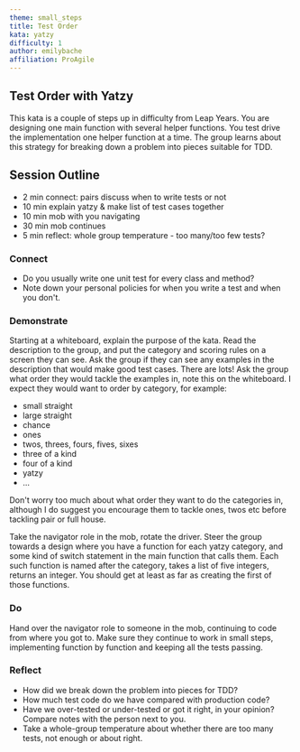 ```yaml
---
theme: small_steps
title: Test Order
kata: yatzy
difficulty: 1
author: emilybache
affiliation: ProAgile
---
```


Test Order with Yatzy
------------------------

This kata is a couple of steps up in difficulty from Leap Years. You are designing one main function with several helper functions. You test drive the implementation one helper function at a time. The group learns about this strategy for breaking down a problem into pieces suitable for TDD.

## Session Outline

* 2 min connect: pairs discuss when to write tests or not  
* 10 min explain yatzy & make list of test cases together  
* 10 min mob with you navigating  
* 30 min mob continues 
* 5 min reflect: whole group temperature - too many/too few tests?  

### Connect
- Do you usually write one unit test for every class and method? 
- Note down your personal policies for when you write a test and when you don't.
 
### Demonstrate
Starting at a whiteboard, explain the purpose of the kata. Read the description to the group, and put the category and scoring rules on a screen they can see. Ask the group if they can see any examples in the description that would make good test cases. There are lots! Ask the group what order they would tackle the examples in, note this on the whiteboard. I expect they would want to order by category, for example:

- small straight
- large straight
- chance
- ones
- twos, threes, fours, fives, sixes
- three of a kind
- four of a kind
- yatzy
- ...

Don't worry too much about what order they want to do the categories in, although I do suggest you encourage them to tackle ones, twos etc before tackling pair or full house.

Take the navigator role in the mob, rotate the driver. Steer the group towards a design where you have a function for each yatzy category, and some kind of switch statement in the main function that calls them. Each such function is named after the category, takes a list of five integers, returns an integer. You should get at least as far as creating the first of those functions.

### Do
Hand over the navigator role to someone in the mob, continuing to code from where you got to. Make sure they continue to work in small steps, implementing function by function and keeping all the tests passing.

### Reflect
- How did we break down the problem into pieces for TDD?
- How much test code do we have compared with production code?
- Have we over-tested or under-tested or got it right, in your opinion? Compare notes with the person next to you.
- Take a whole-group temperature about whether there are too many tests, not enough or about right.


